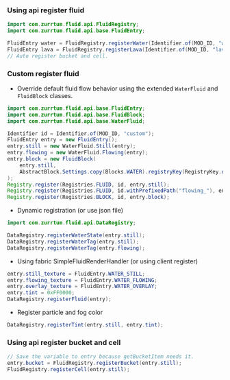 ### Using api register fluid
```java
import com.zurrtum.fluid.api.FluidRegistry;
import com.zurrtum.fluid.api.base.FluidEntry;

FluidEntry water = FluidRegistry.registerWater(Identifier.of(MOD_ID, "water"), 0x00FFFF);
FluidEntry lava = FluidRegistry.registerLava(Identifier.of(MOD_ID, "lava"), 0x00FF00);
// Auto register bucket and cell.
```

### Custom register fluid
- Override default fluid flow behavior using the extended `WaterFluid` and `FluidBlock` classes.
```java
import com.zurrtum.fluid.api.base.FluidEntry;
import com.zurrtum.fluid.api.base.FluidBlock;
import com.zurrtum.fluid.api.base.WaterFluid;

Identifier id = Identifier.of(MOD_ID, "custom");
FluidEntry entry = new FluidEntry();
entry.still = new WaterFluid.Still(entry);
entry.flowing = new WaterFluid.Flowing(entry);
entry.block = new FluidBlock(
    entry.still,
    AbstractBlock.Settings.copy(Blocks.WATER).registryKey(RegistryKey.of(RegistryKeys.BLOCK, id))
);
Registry.register(Registries.FLUID, id, entry.still);
Registry.register(Registries.FLUID, id.withPrefixedPath("flowing_"), entry.flowing);
Registry.register(Registries.BLOCK, id, entry.block);
```
- Dynamic registration (or use json file)
```java
import com.zurrtum.fluid.api.DataRegistry;

DataRegistry.registerWaterState(entry.still);
DataRegistry.registerWaterTag(entry.still);
DataRegistry.registerWaterTag(entry.flowing);
```
- Using fabric SimpleFluidRenderHandler (or using client register)
```java
entry.still_texture = FluidEntry.WATER_STILL;
entry.flowing_texture = FluidEntry.WATER_FLOWING;
entry.overlay_texture = FluidEntry.WATER_OVERLAY;
entry.tint = 0xFF0000;
DataRegistry.registerFluid(entry);
```
- Register particle and fog color
```java
DataRegistry.registerTint(entry.still, entry.tint);
```

### Using api register bucket and cell
```java
// Save the variable to entry because getBucketItem needs it.
entry.bucket = FluidRegistry.registerBucket(entry.still);
FluidRegistry.registerCell(entry.still);
```